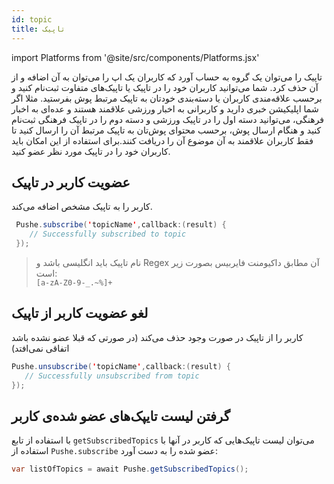 ```yaml
---
id: topic
title: تاپیک
---
```


import Platforms from '@site/src/components/Platforms.jsx'

 تاپیک را می‌توان یک گروه به حساب آورد که کاربران یک اپ را می‌توان به آن اضافه و از آن حذف کرد. شما می‌توانید کاربران خود را در تاپیک یا تاپیک‌های متفاوت ثبت‌نام کنید و برحسب علاقه‌مندی کاربران یا دسته‌بندی خودتان به تاپیک مرتبط پوش بفرستید. مثلا اگر شما اپلیکیشن خبری دارید و کاربرانی به اخبار ورزشی علاقمند هستند و عده‌ای به اخبار فرهنگی، می‌توانید دسته اول را در تاپیک ورزشی و دسته دوم را در تاپیک فرهنگی ثبت‌نام کنید و هنگام ارسال پوش، برحسب محتوای پوش‌تان به تاپیک مرتبط آن را ارسال کنید تا فقط کاربران علاقمند به آن موضوع آن را دریافت کنند.برای استفاده از این امکان باید کاربران خود را در تاپیک مورد نظر عضو کنید. 


## عضویت کاربر در تاپیک
<Platforms android />

کاربر را به تاپیک‌ مشخص اضافه می‌کند.

```java
 Pushe.subscribe('topicName',callback:(result) {
    // Successfully subscribed to topic
 });

```

> نام تاپیک باید انگلیسی باشد و Regex آن مطابق داکیومنت فایربیس بصورت زیر است:    
> `[a-zA-Z0-9-_.~%]+`

## لغو عضویت کاربر از تاپیک
<Platforms android />

کاربر را از تاپیک در صورت وجود حذف می‌کند (در صورتی که قبلا عضو نشده‌ باشد اتفاقی نمی‌افتد)

```java
Pushe.unsubscribe('topicName',callback:(result) {
   // Successfully unsubscribed from topic
});

```

## گرفتن لیست تایپک‌های عضو شده‌ی کاربر
<Platforms android />

با استفاده از تابع `getSubscribedTopics`  می‌توان لیست تاپیک‌هایی که کاربر در آنها با استفاده از `Pushe.subscribe` عضو شده را به دست آورد:

```java
var listOfTopics = await Pushe.getSubscribedTopics();
```